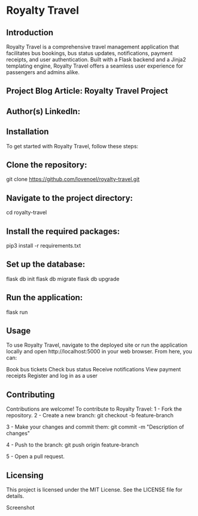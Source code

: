# Royalty Travel
## Introduction
Royalty Travel is a comprehensive travel management application that facilitates bus bookings, bus status updates, notifications, payment receipts, and user authentication. Built with a Flask backend and a Jinja2 templating engine, Royalty Travel offers a seamless user experience for passengers and admins alike.

## Project Blog Article: Royalty Travel Project

## Author(s) LinkedIn:


## Installation
To get started with Royalty Travel, follow these steps:

## Clone the repository:

git clone https://github.com/lovenoel/royalty-travel.git

## Navigate to the project directory:
cd royalty-travel

## Install the required packages:
pip3 install -r requirements.txt

## Set up the database:
flask db init
flask db migrate
flask db upgrade

## Run the application:
flask run

## Usage
To use Royalty Travel, navigate to the deployed site or run the application locally and open http://localhost:5000 in your web browser. From here, you can:

Book bus tickets
Check bus status
Receive notifications
View payment receipts
Register and log in as a user

## Contributing
Contributions are welcome! To contribute to Royalty Travel:
1 - Fork the repository.
2 - Create a new branch:
git checkout -b feature-branch

3 - Make your changes and commit them:
git commit -m "Description of changes"

4 - Push to the branch:
git push origin feature-branch

5 - Open a pull request.

## Licensing
This project is licensed under the MIT License. See the LICENSE file for details.

Screenshot

